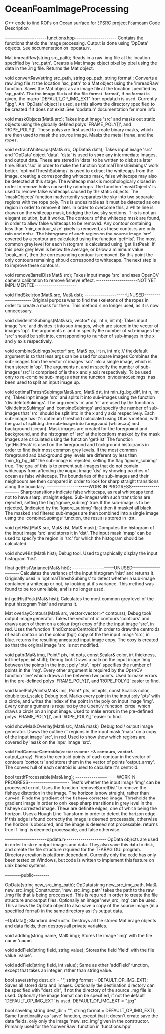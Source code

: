 # OceanFoamImageProcessing
C++ code to find ROI's on Ocean surface for EPSRC project
Foamcam Code Description

---------------------functions.hpp---------------------
Contains the functions that do the image processing.
Output is done using 'OpData' objects. See documentation on 'opdata.h'.


Mat imreadRaw(string src_path);
	Reads in a raw .img file at the location specified by 'src_path'.
	Creates a Mat image object pixel by pixel using the data in the .img file.
	Returns the Mat object.

void convertRaw(string src_path, string op_path, string format);
	Converts a raw .img file at the location 'src_path' to a Mat object using the 'imreadRaw' function.
	Saves the Mat object as an image file at the location specified by 'op_path'.
	The the image file is of the file format  'format', if no format is given, the macro 'DEFAULT_OP_IMG_EXT' from opdata.h is used. Currently ".jpg".
	An 'OpData' object is used, as this allows the directory specified to be created if it does not exist. See 'opdata.h' documentation for more info.

void maskObjects(Mat& src);
	Takes input image 'src' and masks out static objects using the globally defined polys 'FRAME_POLY[]', and 'ROPE_POLY[]'.
	These polys are first used to create binary masks, which are then used to mask the source image.
	Masks the metal frame, and the ropes.
	
void extractWhitecaps(Mat& src, OpData& data);
	Takes input image 'src' and 'OpData' object 'data'.
	'data' is used to store any intermediate images, and output data. These are stored in 'data' to be written to disk at a later time.
	Blurs 'src' in order to make the function 'optimalThreshSubimgs' work better.
	'optimalThreshSubimgs' is used to extract the whitecaps from the image, creating a corresponding whitecap mask, false whitecaps may also be detected at this stage.
	The whitecap mask is morphologically closed in order to remove holes caused by raindrops.
	The function 'maskObjects' is used to remove false whitecaps caused by the static objects.
	The 'maskObjects' function inadvertently separates the sky into two separate regions with the rope poly.
	This is undesirable as it must be detected as one region in order to remove it later. In order to overcome this, a white line is drawn on the whitecap mask, bridging the two sky sections.
	This is not an elegant solution, but it works.
	The contours of the whitecap mask are found, in order to allow false whitecaps to be removed.
	Any contour containing less than 'min_contour_size' pixels is removed, as these contours are only rain and noise.
	The histograms of each region on the source image 'src' covered by a contour are calculated using  the function 'getHist'.
	The most common grey level for each histogram is calculated using 'getHistPeak'
	If this peak grey level is below the average, or below a minimum value 'peak_min', then the corresponding contour is removed.
	By this point the only contours remaining should correspond to whitecaps. The next step is to improve these contours.
	
	
void removeBarrelDist(Mat& src);
	Takes input image 'src' and uses OpenCV camera calibration to remove fisheye effect. ---------------------NOT YET IMPLIMENTED---------------------


void findSkeleton(Mat& src, Mat& dst);
	---------------------UNUSED---------------------
	Original purpose was to find the skeletons of the ropes  in order to create a mask for them.
	This method is no longer used, as it is now unnecessary.


void divideIntoSubimgs(Mat& src, vector<Mat>* op, int n, int m);
	Takes input image 'src' and divides it into sub-images, which are stored in the vector of images 'op'.
	The arguments n, and m specify the number of sub-images the 'src' should be split into, corresponding to number of sub-images in the x and y axis respectively.

	
void combineSubimgs(vector<Mat>* src, Mat& op, int n, int m); // the default argument is so that less args can be used for square images
	Combines the sub-images from the vector of images 'src' into a single image, which is then stored in 'op'.
	The arguments n, and m specify the number of sub-images 'src' is comprised of in the x and y axis respectively.
	To be used only to re-combine sub-images after the function 'divideIntoSubimgs' has been used to split an input image up.
	
	
void optimalThreshSubimgs(Mat& src, Mat& dst, int min_fg_bg_diff, int n, int m);
	Takes inpit image 'src' and splits it into sub-images using the function 'divideIntoSubimgs'.
	The arguments 'n' and 'm' are used by the functions 'divideIntoSubimgs' and 'combineSubimgs' and specify the number of sub-images that 'src' should be split into in the x and y axis respectively.
	Each sub-image has it's optimum threshold calculated using Otus's method, with the goal of splitting the sub-image into foreground (whitecap) and background (ocean).
	Mask images are created for the foreground and background, and the histogram of 'src' at the locations masked by the mask images are calculated using the function 'getHist'
	The function 'getHistPeak' is used on the foreground and background histograms in order to find their most common grey levels.
	If the most common foreground and background grey levels are different by less than 'min_fg_bg_diff' the sub-image is rejected, setting the flag 'ignore_subimg' true. 
	The goal of this is to prevent sub-images that do not contain whitecaps from affecting the output image 'dst' by showing patches of ocean as false whitecaps.
	The boundaries of the sub-images and their neighbours are then compared in order to look for sharp straight transitions along the boundary.		---------------------WORK IN PROGRESS---------------------
	Sharp transitions indicate false whitecaps, as real whitecaps tend not to have sharp, straight edges.
	Sub-images with such transitions are rejected, setting the flag 'ignore_subimg' true. 
	If the sub-image is to be rejected, (indicated by the 'ignore_subimg' flag) then it masked all black.
	The masked and filtered sub-images are then combined into a single image using the 'combineSubimgs' function, the result is stored in 'dst'.


void getHist(Mat& src, Mat& dst, Mat& mask);
	Computes the histogram of the input image 'src' and stores it in 'dst'.
	The input mask 'masp' can be used to specify the region in 'src' for which the histogram should be calculated.
	
	
void showHist(Mat& hist);
	Debug tool.
	Used to graphically display the input histogram 'hist'.
	
	
float getHistVariance(Mat& hist);
	---------------------UNUSED---------------------
	Calculates the variance of the input histogram 'hist' and returns it.
	Originally used in 'optimalThreshSubimgs' to detect whether a sub-image contained a whitecap or not, by looking at it's variance.
	This method was found to be too unreliable, and is no longer used.
	
	
int getHistPeak(Mat& hist);
	Calculates the most common grey level of the input histogram 'hist' and returns it.
	

Mat overlayContours(Mat& src, vector<vector<Point> >* contours);
	Debug tool/ output image generator.
	Takes the vector of of contours 'contours' and draws each of them on a colour (bgr) copy of the the input image 'src', in red.
	Uses the function 'findContourCentroids' in order to draw the centroids of each contour on the colour (bgr) copy of the the input image 'src', in blue.
	returns the resulting annotated input image copy.
	The copy is created so that the original image 'src' is not modified.

	
void path(Mat& img, Point* pts, int npts, const Scalar& color, int thickness, int lineType, int shift);
	Debug tool.
	Draws a path on the input image 'img' between the points in the input poly 'pts'.
	'npts' specifies the number of points in the 'img'.
	Every other argument is required by the OpenCV function 'line' which draws a line between two points.
	Used to make errors in the pre-defined polys 'FRAME_POLY[]', and 'ROPE_POLY[]' easier to find.
	
	
void labelPolyPoints(Mat& img, Point* pts, int npts, const Scalar& color, double text_scale);
	Debug tool.
	Marks every point in the input poly 'pts' with a circle, and writes the index of the point in the poly on input image 'img'.
	Every other argument is required by the OpenCV function 'circle' which draws a circle on an input image.
	Used to make errors in the pre-defined polys 'FRAME_POLY[]', and 'ROPE_POLY[]' easier to find.
	
	
void showMaskOverlay(Mat& src, Mat& mask);
	Debug tool/ output image generator.
	Draws the outline of regions in the input mask 'mask' on a copy of the input image 'src', in red.
	Used to show show which regions are covered by 'mask on the input image 'src'.
	
	
void findContourCentroids(vector<vector<Point> >& contours, vector<Point>& output_array);
	Finds the centroid points of each contour in the vector of contours 'contours' and stores them in the vector of points 'output_array'.
	The convex hull of each centroid is used to calculate it's centroid.
	
	
bool testIfProcessable(Mat& img);
---------------------WORK IN PROGRESS---------------------
	Test's whether the input image 'img' can be processed or not.
	Uses the function 'removeBarrelDist' to remove the fisheye distortion in the image. The horizon is now straight, rather than curved.
	Finds the gradient of the fisheye corrected image.
	Thresholds the gradient image in order to only keep sharp transitions in grey level in the fisheye corrected image.
	These are definite edges, one of which being the horizon.
	Uses a Hough Line Transform in order to detect the horizon edge.
	If this edge is found correctly the image is deemed processable, otherwise the horizon is obscured, and the image is deemed not processable. 
	returns true if 'img' is deemed processable, and false otherwise.
	
	
---------------------opdata.h---------------------
OpData objects are used in order to store output images and data.
They also save this data to disk, and create the file structure required for the TEABAG GUI program.
Directory creation is platform dependant. Currently only the code has only been tested on Windows, but code is written to implement this feature on unix based systems.

--------public--------

OpData(string new_src_img_path);
OpData(string new_src_img_path, Mat& new_src_img);
	Constructor, 'new_src_img_path' takes the path to the raw .img file that is being proccessed. This is required in order to create the file structure and output files.
	Optionally an image 'new_src_img' can be used. This allows the OpData object to also save a copy of the source image (in a specified format) in the same directory as it's output data.


~OpData();
	Standard destructor.
	Destroys all the stored Mat image objects and data fields, then destroys all private variables.


void addImg(string name, Mat& img);
	Stores the image 'img' with the file name 'name'.


void addField(string field, string value);
	Stores the field 'field' with the file value 'value'.

void addField(string field, int value);
	Same as other 'addField' function, except that takes an integer, rather than string value.
	
	
bool save(string dest_dir = "", string format = DEFAULT_OP_IMG_EXT);
	Saves all stored data and images.
	Optionally the  destination directory can be specified with "dest_dir", if not the directory of the source .img file is used.
	Optionally the image format can be specified, if not the default 'DEFAULT_OP_IMG_EXT' is used. DEFAULT_OP_IMG_EXT = ".jpg"
	

bool saveImg(string dest_dir = "", string format = DEFAULT_OP_IMG_EXT);
	Same functionality as 'save' function, except that it doesn't create save the data fields, only only the image 'new_src_img' given in the constructor.
	Primarily used for the 'convertRaw' function in 'functions.hpp'
